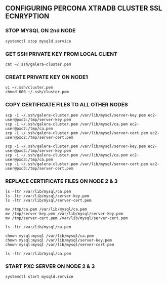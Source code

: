 ## CONFIGURING PERCONA XTRADB CLUSTER SSL ECNRYPTION

### STOP MYSQL ON 2nd NODE
```
systemctl stop mysqld.service
```

### GET SSH PRIVATE KEY FROM LOCAL CLIENT
```
cat ~/.ssh/galera-cluster.pem
```

### CREATE PRIVATE KEY ON NODE1
```
vi ~/.ssh/cluster.pem
chmod 600 ~/.ssh/cluster.pem
```

### COPY CERTIFICATE FILES TO ALL OTHER NODES
```
scp -i ~/.ssh/galera-cluster.pem /var/lib/mysql/server-key.pem ec2-user@pxc2:/tmp/server-key.pem
scp -i ~/.ssh/galera-cluster.pem /var/lib/mysql/ca.pem ec2-user@pxc2:/tmp/ca.pem
scp -i ~/.ssh/galera-cluster.pem /var/lib/mysql/server-cert.pem ec2-user@pxc2:/tmp/server-cert.pem

scp -i ~/.ssh/galera-cluster.pem /var/lib/mysql/server-key.pem ec2-user@pxc3:/tmp/server-key.pem
scp -i ~/.ssh/galera-cluster.pem /var/lib/mysql/ca.pem ec2-user@pxc3:/tmp/ca.pem
scp -i ~/.ssh/galera-cluster.pem /var/lib/mysql/server-cert.pem ec2-user@pxc3:/tmp/server-cert.pem
```

### REPLACE CERTIFICATE FILES ON NODE 2 & 3
```
ls -ltr /var/lib/mysql/ca.pem
ls -ltr /var/lib/mysql/server-key.pem
ls -ltr /var/lib/mysql/server-cert.pem

mv /tmp/ca.pem /var/lib/mysql/ca.pem
mv /tmp/server-key.pem /var/lib/mysql/server-key.pem
mv /tmp/server-cert.pem /var/lib/mysql/server-cert.pem

ls -ltr /var/lib/mysql/ca.pem

chown mysql:mysql /var/lib/mysql/ca.pem
chown mysql:mysql /var/lib/mysql/server-key.pem
chown mysql:mysql /var/lib/mysql/server-cert.pem

ls -ltr /var/lib/mysql/ca.pem
```

### START PXC SERVER ON NODE 2 & 3
```
systemctl start mysqld.service
```

